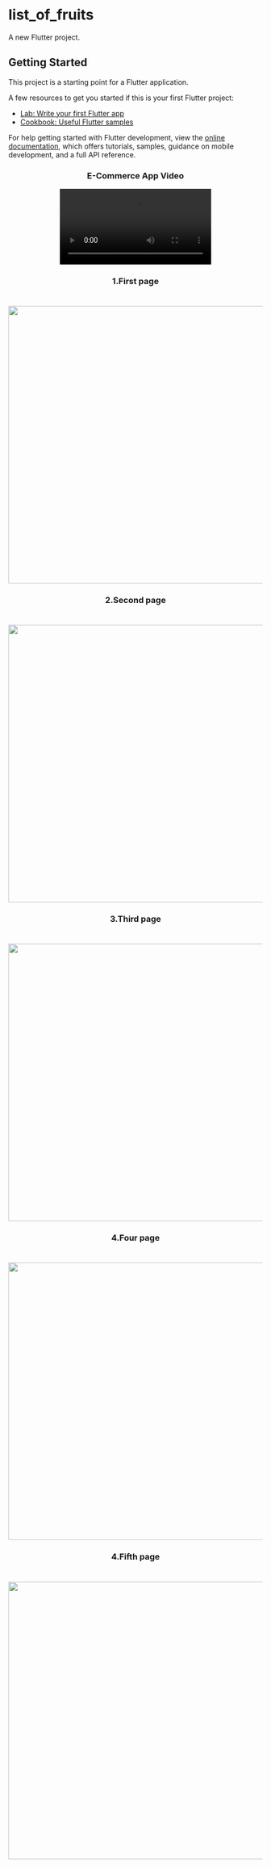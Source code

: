 # list_of_fruits

A new Flutter project.

## Getting Started

This project is a starting point for a Flutter application.

A few resources to get you started if this is your first Flutter project:

- [Lab: Write your first Flutter app](https://docs.flutter.dev/get-started/codelab)
- [Cookbook: Useful Flutter samples](https://docs.flutter.dev/cookbook)

For help getting started with Flutter development, view the
[online documentation](https://docs.flutter.dev/), which offers tutorials,
samples, guidance on mobile development, and a full API reference.



<h3 align="center">E-Commerce App Video </h3>

<div align="center">
 <video src="https://github.com/sanjuafre123/e_commers_ui-master-master/assets/148860124/5bec5f12-7189-4a48-8078-9507de7755f6.mp4" type="video/mp4">
</video>
</div>

<h3 align="center"> 1.First page </h3>

<h1 align="left"></h1>


<div align="center">

  <img src = "https://github.com/sanjuafre123/e_commers_ui-master/assets/148860124/0bf391b5-4275-470f-9b43-2f3393179268" height ="550">
</div>

<h3 align="center"> 2.Second page </h3>

<h1 align="left"></h1>


<div align="center">

  <img src = "https://github.com/sanjuafre123/e_commers_ui-master/assets/148860124/a87f40eb-95f6-4c42-b530-e89318798134" height ="550">
</div>

<h3 align="center"> 3.Third page </h3>

<h1 align="left"></h1>


<div align="center">

  <img src = "https://github.com/sanjuafre123/e_commers_ui-master/assets/148860124/84eaa0af-8da5-4ede-9b41-c4411e895434" height ="550">
</div>

<h3 align="center"> 4.Four page </h3>

<h1 align="left"></h1>


<div align="center">

  <img src = "https://github.com/sanjuafre123/e_commers_ui-master/assets/148860124/30d20237-8942-4d88-8bed-def324a85fa2" height ="550">
</div>

<h3 align="center"> 4.Fifth page </h3>

<h1 align="left"></h1>


<div align="center">

  <img src = "https://github.com/sanjuafre123/e_commers_ui-master/assets/148860124/58e7b69f-dbe5-4ece-b23a-563a9ba04e0b" height ="550">
</div>

